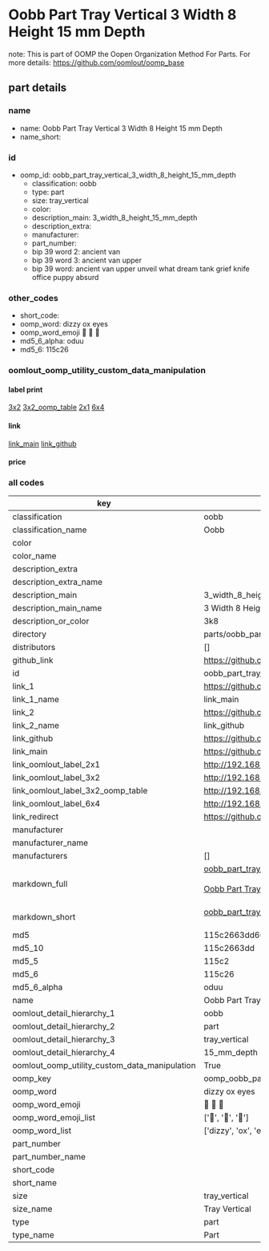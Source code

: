 # Oobb Part Tray Vertical 3 Width 8 Height 15 mm Depth  

note: This is part of OOMP the Oopen Organization Method For Parts. For more details: https://github.com/oomlout/oomp_base

##  part details
  







### name
* name: Oobb Part Tray Vertical 3 Width 8 Height 15 mm Depth
* name_short: 
### id
* oomp_id: oobb_part_tray_vertical_3_width_8_height_15_mm_depth
  * classification: oobb
  * type: part
  * size: tray_vertical
  * color: 
  * description_main: 3_width_8_height_15_mm_depth
  * description_extra: 
  * manufacturer: 
  * part_number: 
  * bip 39 word 2: ancient van
  * bip 39 word 3: ancient van upper
  * bip 39 word: ancient van upper unveil what dream tank grief knife office puppy absurd

### other_codes
* short_code: 
* oomp_word: dizzy ox eyes
* oomp_word_emoji :dizzy: :ox: :eyes:
* md5_6_alpha: oduu
* md5_6: 115c26






### oomlout_oomp_utility_custom_data_manipulation
#### label print
[3x2](http://192.168.1.245:1112/?label=oomp%20oduu)
[3x2_oomp_table](http://192.168.1.108:1112/?label=oomp%20oduu)
[2x1](http://192.168.1.242:1112/?label=oomp%20oduu)
[6x4](http://192.168.1.55:1112/?label=oomp%20oduu)    

#### link

[link_main](https://github.com/oomlout/oomlout_oomp_version_1_messy/tree/main/parts/oobb_part_tray_vertical_3_width_8_height_15_mm_depth) [link_github](https://github.com/oomlout/oomlout_oomp_version_1_messy/tree/main/parts/oobb_part_tray_vertical_3_width_8_height_15_mm_depth)                             

#### price







### all codes 
| key | value |  
| --- | --- |  
| classification | oobb |  
| classification_name | Oobb |  
| color |  |  
| color_name |  |  
| description_extra |  |  
| description_extra_name |  |  
| description_main | 3_width_8_height_15_mm_depth |  
| description_main_name | 3 Width 8 Height 15 mm Depth |  
| description_or_color | 3k8 |  
| directory | parts/oobb_part_tray_vertical_3_width_8_height_15_mm_depth |  
| distributors | [] |  
| github_link | https://github.com/oomlout/oomlout_oomp_part_src/tree/main/parts/oobb_part_tray_vertical_3_width_8_height_15_mm_depth |  
| id | oobb_part_tray_vertical_3_width_8_height_15_mm_depth |  
| link_1 | https://github.com/oomlout/oomlout_oomp_version_1_messy/tree/main/parts/oobb_part_tray_vertical_3_width_8_height_15_mm_depth |  
| link_1_name | link_main |  
| link_2 | https://github.com/oomlout/oomlout_oomp_version_1_messy/tree/main/parts/oobb_part_tray_vertical_3_width_8_height_15_mm_depth |  
| link_2_name | link_github |  
| link_github | https://github.com/oomlout/oomlout_oomp_version_1_messy/tree/main/parts/oobb_part_tray_vertical_3_width_8_height_15_mm_depth |  
| link_main | https://github.com/oomlout/oomlout_oomp_version_1_messy/tree/main/parts/oobb_part_tray_vertical_3_width_8_height_15_mm_depth |  
| link_oomlout_label_2x1 | http://192.168.1.242:1112/?label=oomp%20oduu |  
| link_oomlout_label_3x2 | http://192.168.1.245:1112/?label=oomp%20oduu |  
| link_oomlout_label_3x2_oomp_table | http://192.168.1.108:1112/?label=oomp%20oduu |  
| link_oomlout_label_6x4 | http://192.168.1.55:1112/?label=oomp%20oduu |  
| link_redirect | https://github.com/oomlout/oomlout_oomp_version_1_messy/tree/main/parts/oobb_part_tray_vertical_3_width_8_height_15_mm_depth |  
| manufacturer |  |  
| manufacturer_name |  |  
| manufacturers | [] |  
| markdown_full | [oobb_part_tray_vertical_3_width_8_height_15_mm_depth](none)<br>[](none)<br>[Oobb Part Tray Vertical 3 Width 8 Height 15 Mm Depth](none)<br><br> |  
| markdown_short | [oobb_part_tray_vertical_3_width_8_height_15_mm_depth](none)<br><br> |  
| md5 | 115c2663dd669bb50a7ceee7de3c4844 |  
| md5_10 | 115c2663dd |  
| md5_5 | 115c2 |  
| md5_6 | 115c26 |  
| md5_6_alpha | oduu |  
| name | Oobb Part Tray Vertical 3 Width 8 Height 15 mm Depth |  
| oomlout_detail_hierarchy_1 | oobb |  
| oomlout_detail_hierarchy_2 | part |  
| oomlout_detail_hierarchy_3 | tray_vertical |  
| oomlout_detail_hierarchy_4 | 15_mm_depth |  
| oomlout_oomp_utility_custom_data_manipulation | True |  
| oomp_key | oomp_oobb_part_tray_vertical_3_width_8_height_15_mm_depth |  
| oomp_word | dizzy ox eyes |  
| oomp_word_emoji | :dizzy: :ox: :eyes: |  
| oomp_word_emoji_list | [':dizzy:', ':ox:', ':eyes:'] |  
| oomp_word_list | ['dizzy', 'ox', 'eyes'] |  
| part_number |  |  
| part_number_name |  |  
| short_code |  |  
| short_name |  |  
| size | tray_vertical |  
| size_name | Tray Vertical |  
| type | part |  
| type_name | Part |  

